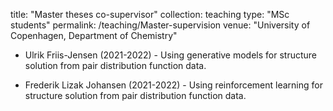 title: "Master theses co-supervisor"
collection: teaching
type: "MSc students"
permalink: /teaching/Master-supervision
venue: "University of Copenhagen, Department of Chemistry"

* Ulrik Friis-Jensen (2021-2022) - Using generative models for structure solution from pair distribution function data. 

* Frederik Lizak Johansen (2021-2022) - Using reinforcement learning for structure solution from pair distribution function data.

